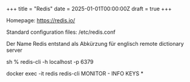 +++
title = "Redis"
date = 2025-01-01T00:00:00Z
draft = true
+++


Homepage:
https://redis.io/


Standard configuration files:
/etc/redis.conf

Der Name Redis entstand als Abkürzung für englisch remote dictionary server

sh % redis-cli -h localhost -p 6379

docker exec -it redis redis-cli
MONITOR -
INFO
KEYS *

